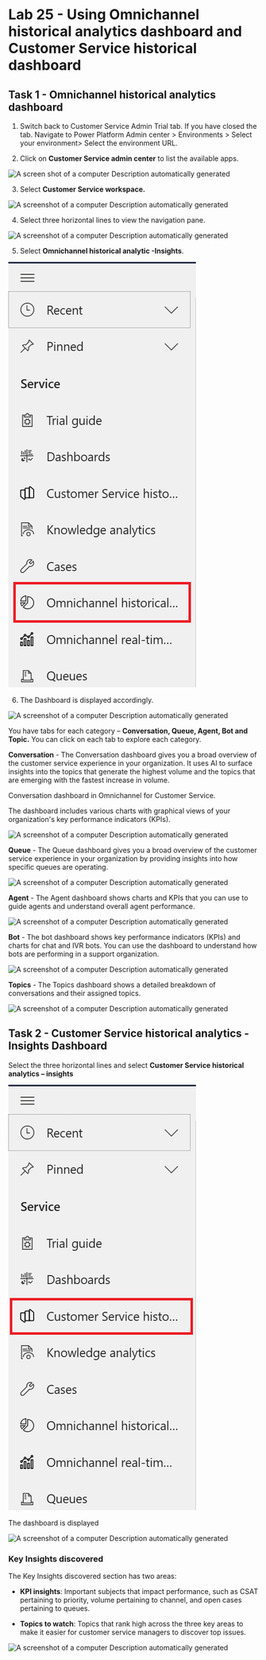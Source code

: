 # Lab 25 - Using Omnichannel historical analytics dashboard and Customer Service historical dashboard

## Task 1 - Omnichannel historical analytics dashboard

1.  Switch back to Customer Service Admin Trial tab. If you have closed
    the tab. Navigate to Power Platform Admin center \> Environments \>
    Select your environment\> Select the environment URL.

2.  Click on **Customer Service admin center** to list the available
    apps.

![A screen shot of a computer Description automatically
generated](./media/media24/image1.png)

3.  Select **Customer Service workspace.**

![A screenshot of a computer Description automatically
generated](./media/media24/image2.png)

4.  Select three horizontal lines to view the navigation pane.

![A screenshot of a computer Description automatically
generated](./media/media24/image3.png)

5.  Select **Omnichannel historical analytic -Insights**.

![](./media/media24/image4.png)

6.  The Dashboard is displayed accordingly.

![A screenshot of a computer Description automatically
generated](./media/media24/image5.png)

You have tabs for each category – **Conversation, Queue, Agent, Bot and
Topic.** You can click on each tab to explore each category.

**Conversation** - The Conversation dashboard gives you a broad overview of the customer service experience in your organization. It uses AI to surface insights into the topics that generate the highest volume and the topics that are emerging with the fastest increase in volume.

Conversation dashboard in Omnichannel for Customer Service.

The dashboard includes various charts with graphical views of your organization's key performance indicators (KPIs).

![A screenshot of a computer Description automatically
generated](./media/media24/image6.png)

**Queue** - The Queue dashboard gives you a broad overview of the customer service experience in your organization by providing insights into how specific queues are operating.

![A screenshot of a computer Description automatically
generated](./media/media24/image7.png)

**Agent** - The Agent dashboard shows charts and KPIs that you can use to guide agents and understand overall agent performance.

![A screenshot of a computer Description automatically
generated](./media/media24/image8.png)

**Bot** - The bot dashboard shows key performance indicators (KPIs) and charts for chat and IVR bots. You can use the dashboard to understand how bots are performing in a support organization.

![A screenshot of a computer Description automatically
generated](./media/media24/image9.png)

**Topics** - The Topics dashboard shows a detailed breakdown of conversations and their assigned topics. 

![A screenshot of a computer Description automatically
generated](./media/media24/image10.png)

## Task 2 - Customer Service historical analytics - Insights Dashboard

Select the three horizontal lines and select **Customer Service
historical analytics – insights**

![](./media/media24/image11.png)

The dashboard is displayed

![A screenshot of a computer Description automatically
generated](./media/media24/image12.png)

### Key Insights discovered

The Key Insights discovered section has two areas:

- **KPI insights**: Important subjects that impact performance, such as
  CSAT pertaining to priority, volume pertaining to channel, and open
  cases pertaining to queues.

- **Topics to watch**: Topics that rank high across the three key areas
  to make it easier for customer service managers to discover top
  issues.

![A screenshot of a computer Description automatically
generated](./media/media24/image13.png)

